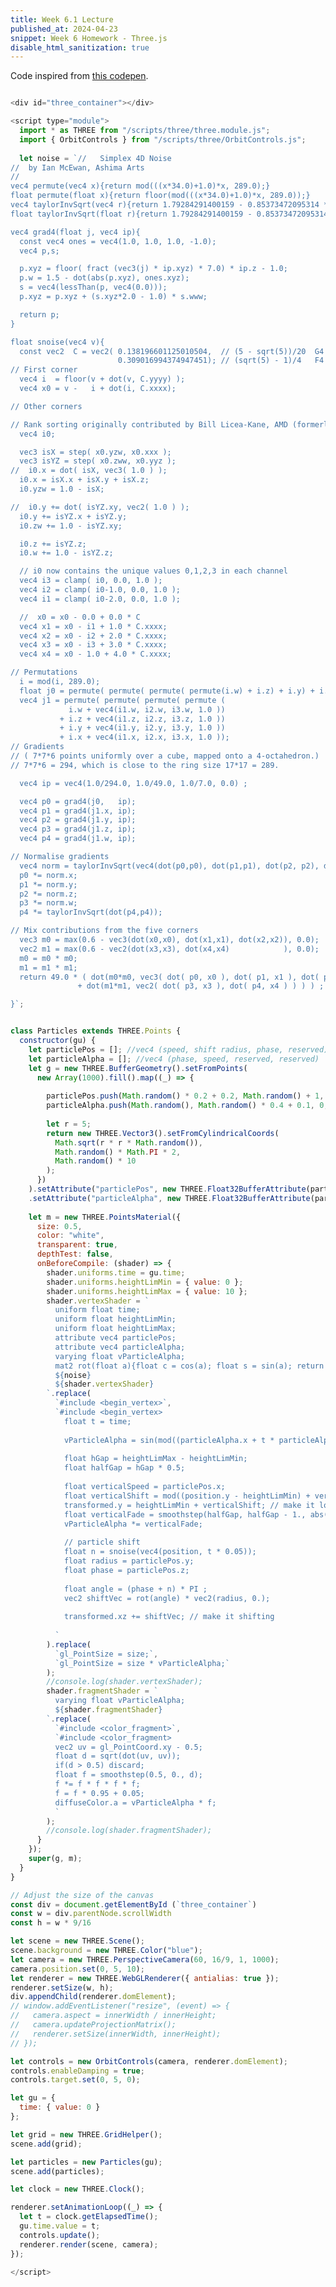 ```yaml
---
title: Week 6.1 Lecture
published_at: 2024-04-23
snippet: Week 6 Homework - Three.js
disable_html_sanitization: true
---
```


Code inspired from [this codepen](https://codepen.io/prisoner849/pen/ExpLBEO).

<div id="three_container"></div>

<script type="module">
  import * as THREE from "/scripts/three/three.module.js";
  import { OrbitControls } from "/scripts/three/OrbitControls.js";
  
  let noise = `//	Simplex 4D Noise 
//	by Ian McEwan, Ashima Arts
//
vec4 permute(vec4 x){return mod(((x*34.0)+1.0)*x, 289.0);}
float permute(float x){return floor(mod(((x*34.0)+1.0)*x, 289.0));}
vec4 taylorInvSqrt(vec4 r){return 1.79284291400159 - 0.85373472095314 * r;}
float taylorInvSqrt(float r){return 1.79284291400159 - 0.85373472095314 * r;}

vec4 grad4(float j, vec4 ip){
  const vec4 ones = vec4(1.0, 1.0, 1.0, -1.0);
  vec4 p,s;

  p.xyz = floor( fract (vec3(j) * ip.xyz) * 7.0) * ip.z - 1.0;
  p.w = 1.5 - dot(abs(p.xyz), ones.xyz);
  s = vec4(lessThan(p, vec4(0.0)));
  p.xyz = p.xyz + (s.xyz*2.0 - 1.0) * s.www; 

  return p;
}

float snoise(vec4 v){
  const vec2  C = vec2( 0.138196601125010504,  // (5 - sqrt(5))/20  G4
                        0.309016994374947451); // (sqrt(5) - 1)/4   F4
// First corner
  vec4 i  = floor(v + dot(v, C.yyyy) );
  vec4 x0 = v -   i + dot(i, C.xxxx);

// Other corners

// Rank sorting originally contributed by Bill Licea-Kane, AMD (formerly ATI)
  vec4 i0;

  vec3 isX = step( x0.yzw, x0.xxx );
  vec3 isYZ = step( x0.zww, x0.yyz );
//  i0.x = dot( isX, vec3( 1.0 ) );
  i0.x = isX.x + isX.y + isX.z;
  i0.yzw = 1.0 - isX;

//  i0.y += dot( isYZ.xy, vec2( 1.0 ) );
  i0.y += isYZ.x + isYZ.y;
  i0.zw += 1.0 - isYZ.xy;

  i0.z += isYZ.z;
  i0.w += 1.0 - isYZ.z;

  // i0 now contains the unique values 0,1,2,3 in each channel
  vec4 i3 = clamp( i0, 0.0, 1.0 );
  vec4 i2 = clamp( i0-1.0, 0.0, 1.0 );
  vec4 i1 = clamp( i0-2.0, 0.0, 1.0 );

  //  x0 = x0 - 0.0 + 0.0 * C 
  vec4 x1 = x0 - i1 + 1.0 * C.xxxx;
  vec4 x2 = x0 - i2 + 2.0 * C.xxxx;
  vec4 x3 = x0 - i3 + 3.0 * C.xxxx;
  vec4 x4 = x0 - 1.0 + 4.0 * C.xxxx;

// Permutations
  i = mod(i, 289.0); 
  float j0 = permute( permute( permute( permute(i.w) + i.z) + i.y) + i.x);
  vec4 j1 = permute( permute( permute( permute (
             i.w + vec4(i1.w, i2.w, i3.w, 1.0 ))
           + i.z + vec4(i1.z, i2.z, i3.z, 1.0 ))
           + i.y + vec4(i1.y, i2.y, i3.y, 1.0 ))
           + i.x + vec4(i1.x, i2.x, i3.x, 1.0 ));
// Gradients
// ( 7*7*6 points uniformly over a cube, mapped onto a 4-octahedron.)
// 7*7*6 = 294, which is close to the ring size 17*17 = 289.

  vec4 ip = vec4(1.0/294.0, 1.0/49.0, 1.0/7.0, 0.0) ;

  vec4 p0 = grad4(j0,   ip);
  vec4 p1 = grad4(j1.x, ip);
  vec4 p2 = grad4(j1.y, ip);
  vec4 p3 = grad4(j1.z, ip);
  vec4 p4 = grad4(j1.w, ip);

// Normalise gradients
  vec4 norm = taylorInvSqrt(vec4(dot(p0,p0), dot(p1,p1), dot(p2, p2), dot(p3,p3)));
  p0 *= norm.x;
  p1 *= norm.y;
  p2 *= norm.z;
  p3 *= norm.w;
  p4 *= taylorInvSqrt(dot(p4,p4));

// Mix contributions from the five corners
  vec3 m0 = max(0.6 - vec3(dot(x0,x0), dot(x1,x1), dot(x2,x2)), 0.0);
  vec2 m1 = max(0.6 - vec2(dot(x3,x3), dot(x4,x4)            ), 0.0);
  m0 = m0 * m0;
  m1 = m1 * m1;
  return 49.0 * ( dot(m0*m0, vec3( dot( p0, x0 ), dot( p1, x1 ), dot( p2, x2 )))
               + dot(m1*m1, vec2( dot( p3, x3 ), dot( p4, x4 ) ) ) ) ;

}`;


class Particles extends THREE.Points {
  constructor(gu) {
    let particlePos = []; //vec4 (speed, shift radius, phase, reserved);
    let particleAlpha = []; //vec4 (phase, speed, reserved, reserved)
    let g = new THREE.BufferGeometry().setFromPoints(
      new Array(1000).fill().map((_) => {
        
        particlePos.push(Math.random() * 0.2 + 0.2, Math.random() + 1, Math.random(), 0);
        particleAlpha.push(Math.random(), Math.random() * 0.4 + 0.1, 0, 0);
        
        let r = 5;
        return new THREE.Vector3().setFromCylindricalCoords(
          Math.sqrt(r * r * Math.random()),
          Math.random() * Math.PI * 2,
          Math.random() * 10
        );
      })
    ).setAttribute("particlePos", new THREE.Float32BufferAttribute(particlePos, 4))
    .setAttribute("particleAlpha", new THREE.Float32BufferAttribute(particleAlpha, 4));
    
    let m = new THREE.PointsMaterial({
      size: 0.5,
      color: "white",
      transparent: true,
      depthTest: false,
      onBeforeCompile: (shader) => {
        shader.uniforms.time = gu.time;
        shader.uniforms.heightLimMin = { value: 0 };
        shader.uniforms.heightLimMax = { value: 10 };
        shader.vertexShader = `
          uniform float time;
          uniform float heightLimMin;
          uniform float heightLimMax;
          attribute vec4 particlePos;
          attribute vec4 particleAlpha;
          varying float vParticleAlpha;
          mat2 rot(float a){float c = cos(a); float s = sin(a); return mat2(c, s, -s, c);}
          ${noise}
          ${shader.vertexShader}
        `.replace(
          `#include <begin_vertex>`,
          `#include <begin_vertex>
            float t = time;
          
            vParticleAlpha = sin(mod((particleAlpha.x + t * particleAlpha.y) * PI2, PI2)) * 0.5 + 0.5;
                        
            float hGap = heightLimMax - heightLimMin;
            float halfGap = hGap * 0.5;
            
            float verticalSpeed = particlePos.x;
            float verticalShift = mod((position.y - heightLimMin) + verticalSpeed * t, hGap);
            transformed.y = heightLimMin + verticalShift; // make it looped on Y-axis
            float verticalFade = smoothstep(halfGap, halfGap - 1., abs(verticalShift - halfGap)); // for both top and bottom
            vParticleAlpha *= verticalFade;
            
            // particle shift
            float n = snoise(vec4(position, t * 0.05));
            float radius = particlePos.y;
            float phase = particlePos.z;
            
            float angle = (phase + n) * PI ;
            vec2 shiftVec = rot(angle) * vec2(radius, 0.);
            
            transformed.xz += shiftVec; // make it shifting
            
          `
        ).replace(
          `gl_PointSize = size;`,
          `gl_PointSize = size * vParticleAlpha;`
        );
        //console.log(shader.vertexShader);
        shader.fragmentShader = `
          varying float vParticleAlpha;
          ${shader.fragmentShader}
        `.replace(
          `#include <color_fragment>`,
          `#include <color_fragment>
          vec2 uv = gl_PointCoord.xy - 0.5;
          float d = sqrt(dot(uv, uv));
          if(d > 0.5) discard;
          float f = smoothstep(0.5, 0., d);
          f *= f * f * f * f;
          f = f * 0.95 + 0.05;
          diffuseColor.a = vParticleAlpha * f;
          `
        );
        //console.log(shader.fragmentShader);
      }
    });
    super(g, m);
  }
}

// Adjust the size of the canvas
const div = document.getElementById (`three_container`)
const w = div.parentNode.scrollWidth
const h = w * 9/16

let scene = new THREE.Scene();
scene.background = new THREE.Color("blue");
let camera = new THREE.PerspectiveCamera(60, 16/9, 1, 1000);
camera.position.set(0, 5, 10);
let renderer = new THREE.WebGLRenderer({ antialias: true });
renderer.setSize(w, h);
div.appendChild(renderer.domElement);
// window.addEventListener("resize", (event) => {
//   camera.aspect = innerWidth / innerHeight;
//   camera.updateProjectionMatrix();
//   renderer.setSize(innerWidth, innerHeight);
// });

let controls = new OrbitControls(camera, renderer.domElement);
controls.enableDamping = true;
controls.target.set(0, 5, 0);

let gu = {
  time: { value: 0 }
};

let grid = new THREE.GridHelper();
scene.add(grid);

let particles = new Particles(gu);
scene.add(particles);

let clock = new THREE.Clock();

renderer.setAnimationLoop((_) => {
  let t = clock.getElapsedTime();
  gu.time.value = t;
  controls.update();
  renderer.render(scene, camera);
});

</script>

```javascript

<div id="three_container"></div>

<script type="module">
  import * as THREE from "/scripts/three/three.module.js";
  import { OrbitControls } from "/scripts/three/OrbitControls.js";
  
  let noise = `//	Simplex 4D Noise 
//	by Ian McEwan, Ashima Arts
//
vec4 permute(vec4 x){return mod(((x*34.0)+1.0)*x, 289.0);}
float permute(float x){return floor(mod(((x*34.0)+1.0)*x, 289.0));}
vec4 taylorInvSqrt(vec4 r){return 1.79284291400159 - 0.85373472095314 * r;}
float taylorInvSqrt(float r){return 1.79284291400159 - 0.85373472095314 * r;}

vec4 grad4(float j, vec4 ip){
  const vec4 ones = vec4(1.0, 1.0, 1.0, -1.0);
  vec4 p,s;

  p.xyz = floor( fract (vec3(j) * ip.xyz) * 7.0) * ip.z - 1.0;
  p.w = 1.5 - dot(abs(p.xyz), ones.xyz);
  s = vec4(lessThan(p, vec4(0.0)));
  p.xyz = p.xyz + (s.xyz*2.0 - 1.0) * s.www; 

  return p;
}

float snoise(vec4 v){
  const vec2  C = vec2( 0.138196601125010504,  // (5 - sqrt(5))/20  G4
                        0.309016994374947451); // (sqrt(5) - 1)/4   F4
// First corner
  vec4 i  = floor(v + dot(v, C.yyyy) );
  vec4 x0 = v -   i + dot(i, C.xxxx);

// Other corners

// Rank sorting originally contributed by Bill Licea-Kane, AMD (formerly ATI)
  vec4 i0;

  vec3 isX = step( x0.yzw, x0.xxx );
  vec3 isYZ = step( x0.zww, x0.yyz );
//  i0.x = dot( isX, vec3( 1.0 ) );
  i0.x = isX.x + isX.y + isX.z;
  i0.yzw = 1.0 - isX;

//  i0.y += dot( isYZ.xy, vec2( 1.0 ) );
  i0.y += isYZ.x + isYZ.y;
  i0.zw += 1.0 - isYZ.xy;

  i0.z += isYZ.z;
  i0.w += 1.0 - isYZ.z;

  // i0 now contains the unique values 0,1,2,3 in each channel
  vec4 i3 = clamp( i0, 0.0, 1.0 );
  vec4 i2 = clamp( i0-1.0, 0.0, 1.0 );
  vec4 i1 = clamp( i0-2.0, 0.0, 1.0 );

  //  x0 = x0 - 0.0 + 0.0 * C 
  vec4 x1 = x0 - i1 + 1.0 * C.xxxx;
  vec4 x2 = x0 - i2 + 2.0 * C.xxxx;
  vec4 x3 = x0 - i3 + 3.0 * C.xxxx;
  vec4 x4 = x0 - 1.0 + 4.0 * C.xxxx;

// Permutations
  i = mod(i, 289.0); 
  float j0 = permute( permute( permute( permute(i.w) + i.z) + i.y) + i.x);
  vec4 j1 = permute( permute( permute( permute (
             i.w + vec4(i1.w, i2.w, i3.w, 1.0 ))
           + i.z + vec4(i1.z, i2.z, i3.z, 1.0 ))
           + i.y + vec4(i1.y, i2.y, i3.y, 1.0 ))
           + i.x + vec4(i1.x, i2.x, i3.x, 1.0 ));
// Gradients
// ( 7*7*6 points uniformly over a cube, mapped onto a 4-octahedron.)
// 7*7*6 = 294, which is close to the ring size 17*17 = 289.

  vec4 ip = vec4(1.0/294.0, 1.0/49.0, 1.0/7.0, 0.0) ;

  vec4 p0 = grad4(j0,   ip);
  vec4 p1 = grad4(j1.x, ip);
  vec4 p2 = grad4(j1.y, ip);
  vec4 p3 = grad4(j1.z, ip);
  vec4 p4 = grad4(j1.w, ip);

// Normalise gradients
  vec4 norm = taylorInvSqrt(vec4(dot(p0,p0), dot(p1,p1), dot(p2, p2), dot(p3,p3)));
  p0 *= norm.x;
  p1 *= norm.y;
  p2 *= norm.z;
  p3 *= norm.w;
  p4 *= taylorInvSqrt(dot(p4,p4));

// Mix contributions from the five corners
  vec3 m0 = max(0.6 - vec3(dot(x0,x0), dot(x1,x1), dot(x2,x2)), 0.0);
  vec2 m1 = max(0.6 - vec2(dot(x3,x3), dot(x4,x4)            ), 0.0);
  m0 = m0 * m0;
  m1 = m1 * m1;
  return 49.0 * ( dot(m0*m0, vec3( dot( p0, x0 ), dot( p1, x1 ), dot( p2, x2 )))
               + dot(m1*m1, vec2( dot( p3, x3 ), dot( p4, x4 ) ) ) ) ;

}`;


class Particles extends THREE.Points {
  constructor(gu) {
    let particlePos = []; //vec4 (speed, shift radius, phase, reserved);
    let particleAlpha = []; //vec4 (phase, speed, reserved, reserved)
    let g = new THREE.BufferGeometry().setFromPoints(
      new Array(1000).fill().map((_) => {
        
        particlePos.push(Math.random() * 0.2 + 0.2, Math.random() + 1, Math.random(), 0);
        particleAlpha.push(Math.random(), Math.random() * 0.4 + 0.1, 0, 0);
        
        let r = 5;
        return new THREE.Vector3().setFromCylindricalCoords(
          Math.sqrt(r * r * Math.random()),
          Math.random() * Math.PI * 2,
          Math.random() * 10
        );
      })
    ).setAttribute("particlePos", new THREE.Float32BufferAttribute(particlePos, 4))
    .setAttribute("particleAlpha", new THREE.Float32BufferAttribute(particleAlpha, 4));
    
    let m = new THREE.PointsMaterial({
      size: 0.5,
      color: "white",
      transparent: true,
      depthTest: false,
      onBeforeCompile: (shader) => {
        shader.uniforms.time = gu.time;
        shader.uniforms.heightLimMin = { value: 0 };
        shader.uniforms.heightLimMax = { value: 10 };
        shader.vertexShader = `
          uniform float time;
          uniform float heightLimMin;
          uniform float heightLimMax;
          attribute vec4 particlePos;
          attribute vec4 particleAlpha;
          varying float vParticleAlpha;
          mat2 rot(float a){float c = cos(a); float s = sin(a); return mat2(c, s, -s, c);}
          ${noise}
          ${shader.vertexShader}
        `.replace(
          `#include <begin_vertex>`,
          `#include <begin_vertex>
            float t = time;
          
            vParticleAlpha = sin(mod((particleAlpha.x + t * particleAlpha.y) * PI2, PI2)) * 0.5 + 0.5;
                        
            float hGap = heightLimMax - heightLimMin;
            float halfGap = hGap * 0.5;
            
            float verticalSpeed = particlePos.x;
            float verticalShift = mod((position.y - heightLimMin) + verticalSpeed * t, hGap);
            transformed.y = heightLimMin + verticalShift; // make it looped on Y-axis
            float verticalFade = smoothstep(halfGap, halfGap - 1., abs(verticalShift - halfGap)); // for both top and bottom
            vParticleAlpha *= verticalFade;
            
            // particle shift
            float n = snoise(vec4(position, t * 0.05));
            float radius = particlePos.y;
            float phase = particlePos.z;
            
            float angle = (phase + n) * PI ;
            vec2 shiftVec = rot(angle) * vec2(radius, 0.);
            
            transformed.xz += shiftVec; // make it shifting
            
          `
        ).replace(
          `gl_PointSize = size;`,
          `gl_PointSize = size * vParticleAlpha;`
        );
        //console.log(shader.vertexShader);
        shader.fragmentShader = `
          varying float vParticleAlpha;
          ${shader.fragmentShader}
        `.replace(
          `#include <color_fragment>`,
          `#include <color_fragment>
          vec2 uv = gl_PointCoord.xy - 0.5;
          float d = sqrt(dot(uv, uv));
          if(d > 0.5) discard;
          float f = smoothstep(0.5, 0., d);
          f *= f * f * f * f;
          f = f * 0.95 + 0.05;
          diffuseColor.a = vParticleAlpha * f;
          `
        );
        //console.log(shader.fragmentShader);
      }
    });
    super(g, m);
  }
}

// Adjust the size of the canvas
const div = document.getElementById (`three_container`)
const w = div.parentNode.scrollWidth
const h = w * 9/16

let scene = new THREE.Scene();
scene.background = new THREE.Color("blue");
let camera = new THREE.PerspectiveCamera(60, 16/9, 1, 1000);
camera.position.set(0, 5, 10);
let renderer = new THREE.WebGLRenderer({ antialias: true });
renderer.setSize(w, h);
div.appendChild(renderer.domElement);
// window.addEventListener("resize", (event) => {
//   camera.aspect = innerWidth / innerHeight;
//   camera.updateProjectionMatrix();
//   renderer.setSize(innerWidth, innerHeight);
// });

let controls = new OrbitControls(camera, renderer.domElement);
controls.enableDamping = true;
controls.target.set(0, 5, 0);

let gu = {
  time: { value: 0 }
};

let grid = new THREE.GridHelper();
scene.add(grid);

let particles = new Particles(gu);
scene.add(particles);

let clock = new THREE.Clock();

renderer.setAnimationLoop((_) => {
  let t = clock.getElapsedTime();
  gu.time.value = t;
  controls.update();
  renderer.render(scene, camera);
});

</script>
```

